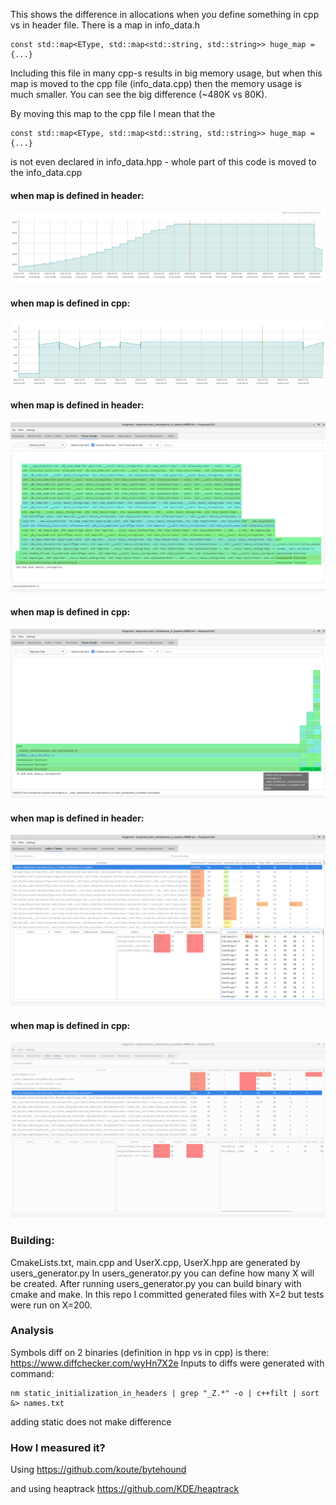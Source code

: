 This shows the difference in allocations when you define something in cpp vs in header file.
There is a map in info_data.h
```
const std::map<EType, std::map<std::string, std::string>> huge_map = {...}
```

Including this file in many cpp-s results in big memory usage, but when this map is moved to the cpp file (info_data.cpp) then the memory usage is much smaller. You can see the big difference (~480K vs 80K).

By moving this map to the cpp file I mean that the
```
const std::map<EType, std::map<std::string, std::string>> huge_map = {...}
```
is not even declared in info_data.hpp - whole part of this code is moved to the info_data.cpp

#### when map is defined in header:

![in_header.png](in_header.png)

#### when map is defined in cpp:

![in_cpp.png](in_cpp.png)

#### when map is defined in header:

![in_header_heaptrack.png](in_header_heaptrack.png)

#### when map is defined in cpp:

![in_cpp_heaptrack.png](in_cpp_heaptrack.png)

#### when map is defined in header:

![in_header_heaptrack_calls.png](in_header_heaptrack_calls.png)

#### when map is defined in cpp:

![in_cpp_heaptrack_calls.png](in_cpp_heaptrack_calls.png)

### Building:
CmakeLists.txt, main.cpp and UserX.cpp, UserX.hpp are generated by users_generator.py
In users_generator.py you can define how many X will be created.
After running users_generator.py you can build binary with cmake and make.
In this repo I committed generated files with X=2 but tests were run on X=200.

### Analysis
Symbols diff on 2 binaries (definition in hpp vs in cpp) is there:
https://www.diffchecker.com/wyHn7X2e
Inputs to diffs were generated with command:
```
nm static_initialization_in_headers | grep "_Z.*" -o | c++filt | sort &> names.txt
```

adding static does not make difference

### How I measured it?
Using https://github.com/koute/bytehound

and using heaptrack https://github.com/KDE/heaptrack
